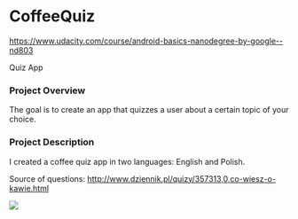 # CoffeeQuiz
https://www.udacity.com/course/android-basics-nanodegree-by-google--nd803

Quiz App
### Project Overview

The goal is to create an app that quizzes a user about a certain topic of your choice.

### Project Description
I created a coffee quiz app in two languages: English and Polish.

Source of questions: http://www.dziennik.pl/quizy/357313,0,co-wiesz-o-kawie.html


![](coffeeQuiz.gif.gif)   
